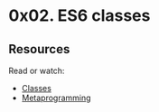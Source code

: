# 0x02. ES6 classes

## Resources
Read or watch:

- [Classes](https://intranet.alxswe.com/rltoken/IDo2mlwrId8srxeBNEjftw)
- [Metaprogramming](https://intranet.alxswe.com/rltoken/CQS69TtR8objrRABVPVNZA)

